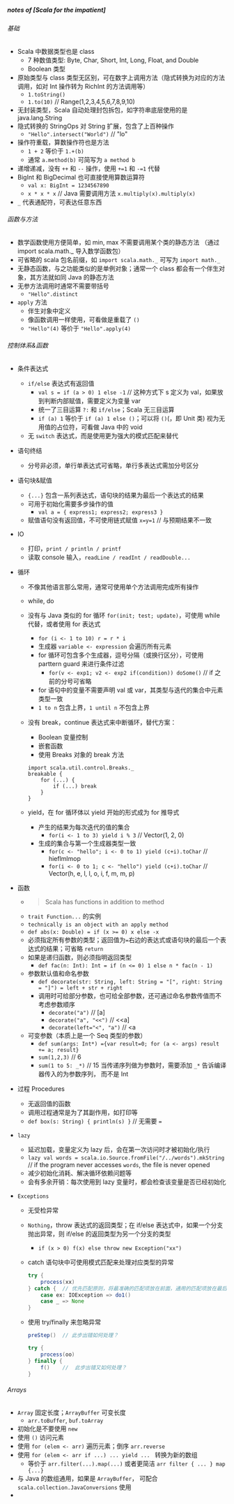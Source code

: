##### notes of [Scala for the impatient]

###### 基础
- Scala 中数据类型也是 class
    - 7 种数值类型: Byte, Char, Short, Int, Long, Float, and Double
    - Boolean 类型
- 原始类型与 class 类型无区别，可在数字上调用方法（隐式转换为对应的方法调用，如对 Int 操作转为 RichInt 的方法调用等）
    - `1.toString()`
    - `1.to(10)` // Range(1,2,3,4,5,6,7,8,9,10)
- 无封装类型，Scala 自动处理封包拆包，如字符串底层使用的是 java.lang.String
- 隐式转换的 StringOps 对 String 扩展，包含了上百种操作
    - `"Hello".intersect("World")` // "lo"
- 操作符重载，算数操作符也是方法
    - `1 + 2` 等价于 `1.+(b)`
    - 通常 `a.method(b)` 可简写为 `a method b`
- 递增递减，没有 `++` 和 `--` 操作，使用 `+=1` 和 `-=1` 代替
- BigInt 和 BigDecimal 也可直接使用算数运算符
    - `val x: BigInt = 1234567890`
    - `x * x * x`  // Java 需要调用方法 `x.multiply(x).multiply(x)`
- `_` 代表通配符，可表达任意东西

###### 函数与方法
- 数学函数使用方便简单，如 min, max 不需要调用某个类的静态方法 （通过 import scala.math._ 导入数学函数包）
- 可省略的 scala 包名前缀，如 `import scala.math._` 可写为 `import math._`
- 无静态函数，与之功能类似的是单例对象；通常一个 class 都会有一个伴生对象，其方法就如同 Java 的静态方法
- 无参方法调用时通常不需要带括号
    - `"Hello".distinct`
- `apply` 方法
    - 伴生对象中定义
    - 像函数调用一样使用，可看做是重载了 `()`
    - `"Hello"(4)` 等价于  `"Hello".apply(4)`

###### 控制体系&函数
- 条件表达式
    - `if/else` 表达式有返回值
        - `val s = if (a > 0) 1 else -1` // 这种方式下 s 定义为 val，如果放到判断内部赋值，需要定义为变量 var
        - 统一了三目运算 `?:` 和 `if/else`；Scala 无三目运算
        - `if (a) 1` 等价于 `if (a) 1 else ()`；可以将 `()`(，即 Unit 类) 视为无用值的占位符，可看做 Java 中的 void
    - 无 `switch` 表达式，而是使用更为强大的模式匹配来替代
- 语句终结
    - 分号非必须，单行单表达式可省略，单行多表达式需加分号区分
- 语句块&赋值
    - `{...}` 包含一系列表达式，语句块的结果为最后一个表达式的结果
    - 可用于初始化需要多步操作的值
        - `val a = { express1; express2; express3 }`
    - 赋值语句没有返回值，不可使用链式赋值 `x=y=1` // 与预期结果不一致

- IO
    - 打印，`print / println / printf`
    - 读取 console 输入，`readLine / readInt / readDouble...`

- 循环
    - 不像其他语言那么常用，通常可使用单个方法调用完成所有操作
    - while, do
    - 没有与 Java 类似的 for 循环 `for(init; test; update)`，可使用 while 代替，或者使用 for 表达式
        - `for (i <- 1 to 10) r = r * i`
        - 生成器 `variable <- expression` 会遍历所有元素
        - for 循环可包含多个生成器，逗号分隔（或换行区分），可使用 parttern guard 来进行条件过滤
            - `for(v <- exp1; v2 <- exp2 if(condition)) doSome()` // if 之前的分号可省略
        - for 语句中的变量不需要声明 val 或 var，其类型与迭代的集合中元素类型一致
        - `1 to n` 包含上界，`1 until n` 不包含上界
    - 没有 break，continue 表达式来中断循环，替代方案：
        - Boolean 变量控制
        - 嵌套函数
        - 使用 Breaks 对象的 break 方法
        
        ```
        import scala.util.control.Breaks._
        breakable {
            for (...) {
                if (...) break
            }
        }
        ```
    - yield，在 for 循环体以 yield 开始的形式成为 for 推导式
        - 产生的结果为每次迭代的值的集合
            - `for(i <- 1 to 3) yield i % 3` // Vector(1, 2, 0)
        - 生成的集合与第一个生成器类型一致
            - `for(c <- "hello"; i <- 0 to 1) yield (c+i).toChar` // hieflmlmop
            - `for(i <- 0 to 1; c <- "hello") yield (c+i).toChar` // Vector(h, e, l, l, o, i, f, m, m, p)
            
- 函数
    - > Scala has functions in addition to method
    - `trait Function...` 的实例
    - `technically is an object with an apply method` 
    - `def abs(x: Double) = if (x >= 0) x else -x`
    - 必须指定所有参数的类型；返回值为`=`右边的表达式或语句块的最后一个表达式的结果；可省略 `return` 
    - 如果是递归函数，则必须指明返回类型
        - `def fac(n: Int): Int = if (n <= 0) 1 else n * fac(n - 1)`
    - 参数默认值和命名参数
        - `def decorate(str: String, left: String = "[", right: String = "]") = left + str + right`
        - 调用时可给部分参数，也可给全部参数，还可通过命名参数传值而不考虑参数顺序
            - `decorate("a")` // [a]
            - `decorate("a", "<<")` // <<a]
            - `decorate(left="<", "a")` // <a
    - 可变参数（本质上是一个 Seq 类型的参数）
        - `def sum(args: Int*) ={var result=0; for (a <- args) result += a; result}` 
        - `sum(1,2,3)` // 6
        - `sum(1 to 5: _*)` // 15 当传递序列做为参数时，需要添加 `_*` 告诉编译器传入的为参数序列， 而不是 Int

- 过程 Procedures
    - 无返回值的函数
    - 调用过程通常是为了其副作用，如打印等
    - `def box(s: String) { println(s) }` // 无需要 `=`

- `lazy`
    - 延迟加载，变量定义为 lazy 后，会在第一次访问时才被初始化/执行
    - `lazy val words = scala.io.Source.fromFile("/../words").mkString`  // if the program never accesses `words`, the file is never opened
    - 减少初始化消耗、解决循环依赖问题等
    - 会有多余开销：每次使用到 lazy 变量时，都会检查该变量是否已经初始化


- `Exceptions`
    - 无受检异常
    - `Nothing`，throw 表达式的返回类型；在 if/else 表达式中，如果一个分支抛出异常，则 if/else 的返回类型为另一个分支的类型
        - `if (x > 0) f(x) else throw new Exception("xx")`
    - catch 语句块中可使用模式匹配来处理对应类型的异常
        
        ```scala
        try {
            process(xx)
        } catch {  // 优先匹配原则，将最准确的匹配项放在前面，通用的匹配项放在最后
            case ex: IOException => do1()
            case _ => None
        }
        ```
    - 使用 try/finally 来忽略异常
    
        ```scala
        preStep()  // 此步出错如何处理？
        
        try {
            process(oo)
        } finally {
            f()    //  此步出错又如何处理？
        }
        ```
        
###### Arrays
- `Array` 固定长度；`ArrayBuffer` 可变长度
    - `arr.toBuffer`, `buf.toArray`
- 初始化是不要使用 `new`
- 使用 `()` 访问元素
- 使用 `for (elem <- arr)` 遍历元素；倒序 `arr.reverse`
- 使用 `for (elem <- arr if ...) ... yield ... ` 转换为新的数组
    - 等价于 `arr.filter(...).map(...)` 或者更简洁 `arr filter { ... } map {...}`
- 与 Java 的数组通用，如果是 `ArrayBuffer`， 可配合 `scala.collection.JavaConversions` 使用
-